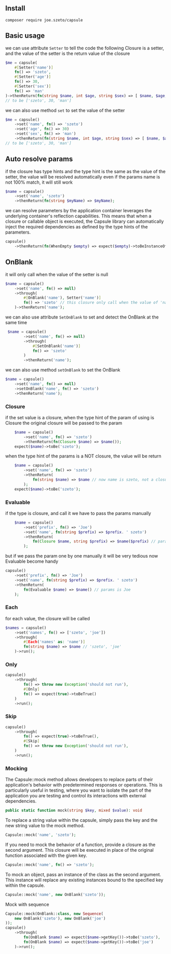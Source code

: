## Install

```
composer require joe.szeto/capsule
```

## Basic usage

we can use attribute ``` Setter ``` to tell the code
the following Closure is a setter, and the value of the setter is the return value of the closure

```php
$me = capsule(
    #[Setter('name')]
    fn() => 'szeto',
    #[Setter('age')]
    fn() => 30,
    #[Setter('sex')]
    fn() => 'man'
)->thenReturn(fn(string $name, int $age, string $sex) => [ $name, $age, $sex ]);
// to be ['szeto', 30, 'man']
```

we can also use method ``` set ``` to set the value of the setter

```php
$me = capsule()
    ->set('name', fn() => 'szeto')
    ->set('age', fn() => 30)
    ->set('sex', fn() => 'man')
    ->thenReturn(fn(string $name, int $age, string $sex) => [ $name, $age, $sex ]);
// to be ['szeto', 30, 'man']
```

## Auto resolve params

if the closure has type hints and the type hint is the same as the value of the setter, the value will be resolved
automatically
even if the params name is not 100% match, it will still work

```php
$name = capsule()
    ->set('name', 'szeto')
    ->thenReturn(fn(string $myName) => $myName);
```

we can resolve parameters by the application container
leverages the underlying container's reflection capabilities. This means that when a closure or callable object is
executed, the Capsule library can automatically inject the required dependencies as defined by the type hints of the
parameters.

```php
capsule()
    ->thenReturn(fn(WhenEmpty $empty) => expect($empty)->toBeInstanceOf(WhenEmpty::class));
```

## OnBlank

it will only call when the value of the setter is null

```php
$name = capsule()
    ->set('name', fn() => null)
    ->through(
        #[OnBlank('name'), Setter('name')]
        fn() => 'szeto' // this closure only call when the value of 'name' is null
    )->thenReturn('name');
```

we can also use attribute ``` SetOnBlank ``` to set and detect the OnBlank at the same time

```php
 $name = capsule()
        ->set('name', fn() => null)
        ->through(
            #[SetOnBlank('name')]
            fn() => 'szeto'
        )
        ->thenReturn('name');
```

we can also use method ``` setOnBlank ``` to set the OnBlank

```php
$name = capsule()
    ->set('name', fn() => null)
    ->setOnBlank('name', fn() => 'szeto')
    ->thenReturn('name');
```

### Closure

if the set value is a closure,
when the type hint of the param of using is Closure
the original closure will be passed to the param

```php
    $name = capsule()
        ->set('name', fn() => 'szeto')
        ->thenReturn(fn(Closure $name) => $name());
    expect($name)->toBe('szeto');
```

when the type hint of the params is a NOT closure,
the value will be return

```php
    $name = capsule()
        ->set('name', fn() => 'szeto')
        ->thenReturn(
            fn(string $name) => $name // now name is szeto, not a closure
        );
    expect($name)->toBe('szeto');
```

### Evaluable

if the type is closure, and call it we have to pass the params manually

```php
    $name = capsule()
        ->set('prefix', fn() => 'Joe')
        ->set('name', fn(string $prefix) => $prefix. ' szeto')
        ->thenReturn(
            fn(Closure $name, string $prefix) => $name($prefix) // params is Joe
        );
```

but if we pass the param one by one manually it will be very tedious
now Evaluable become handy

```php
capsule()
    ->set('prefix', fn() => 'Joe')
    ->set('name', fn(string $prefix) => $prefix. ' szeto')
    ->thenReturn(
        fn(Evaluable $name) => $name() // params is Joe
    );
```

### Each
for each value, the closure will be called
```php
$names = capsule()
    ->set('names', fn() => ['szeto', 'joe'])
    ->through(
        #[Each('names' as: 'name')]
        fn(string $name) => $name // 'szeto', 'joe'
    )->run();
```

### Only

```php
capsule()
    ->through(
        fn() => throw new Exception('should not run'),
        #[Only]
        fn() => expect(true)->toBeTrue()
    )
    ->run();
```

### Skip

```php
capsule()
    ->through(
        fn() => expect(true)->toBeTrue(),
        #[Skip]
        fn() => throw new Exception('should not run'),
    )
    ->run();
```

### Mocking

The Capsule::mock method allows developers to replace parts of their application's behavior with predetermined responses
or operations.
This is particularly useful in testing, where you want to isolate the part of the application you are testing and
control its interactions with external dependencies.

```php
public static function mock(string $key, mixed $value): void
```

To replace a string value within the capsule, simply pass the key and the new string value to the mock method.

```php
Capsule::mock('name', 'szeto');
```

If you need to mock the behavior of a function, provide a closure as the second argument. This closure will be executed
in place of the original function associated with the given key.

```php
Capsule::mock('name', fn() => 'szeto');
```

To mock an object, pass an instance of the class as the second argument. This instance will replace any existing
instances bound to the specified key within the capsule.

```php
Capsule::mock('name', new OnBlank('szeto'));
```

Mock with sequence

```php
Capsule::mock(OnBlank::class, new Sequence(
    new OnBlank('szeto'), new OnBlank('joe')
));
capsule()
    ->through(
        fn(OnBlank $name) => expect($name->getKey())->toBe('szeto'),
        fn(OnBlank $name) => expect($name->getKey())->toBe('joe')
    )->run();
```


